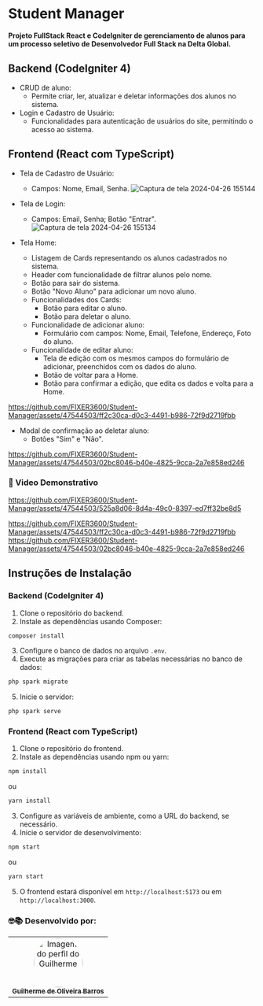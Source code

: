 # Student Manager

**Projeto FullStack React e CodeIgniter de  gerenciamento de alunos para um processo seletivo de Desenvolvedor Full Stack na Delta Global.**

## Backend (CodeIgniter 4)

- CRUD de aluno:
  - Permite criar, ler, atualizar e deletar informações dos alunos no sistema.
- Login e Cadastro de Usuário:
  - Funcionalidades para autenticação de usuários do site, permitindo o acesso ao sistema.

## Frontend (React com TypeScript)

- Tela de Cadastro de Usuário:
  - Campos: Nome, Email, Senha.
  ![Captura de tela 2024-04-26 155144](https://github.com/FIXER3600/Student-Manager/assets/47544503/74f4da9b-b800-4580-a3e5-6491aa533479)

- Tela de Login:
  - Campos: Email, Senha; Botão "Entrar".
    ![Captura de tela 2024-04-26 155134](https://github.com/FIXER3600/Student-Manager/assets/47544503/5d107914-a2ac-4683-bff0-5d469da064fb)

- Tela Home:
  - Listagem de Cards representando os alunos cadastrados no sistema.
  - Header com funcionalidade de filtrar alunos pelo nome.
  - Botão para sair do sistema.
  - Botão "Novo Aluno" para adicionar um novo aluno.
  - Funcionalidades dos Cards:
    - Botão para editar o aluno.
    - Botão para deletar o aluno.
  - Funcionalidade de adicionar aluno:
    - Formulário com campos: Nome, Email, Telefone, Endereço, Foto do aluno.
  - Funcionalidade de editar aluno:
    - Tela de edição com os mesmos campos do formulário de adicionar, preenchidos com os dados do aluno.
    - Botão de voltar para a Home.
    - Botão para confirmar a edição, que edita os dados e volta para a Home.

https://github.com/FIXER3600/Student-Manager/assets/47544503/ff2c30ca-d0c3-4491-b986-72f9d2719fbb
  
  - Modal de confirmação ao deletar aluno:
      - Botões "Sim" e "Não".
    
https://github.com/FIXER3600/Student-Manager/assets/47544503/02bc8046-b40e-4825-9cca-2a7e858ed246

### 🎥 Video Demonstrativo



https://github.com/FIXER3600/Student-Manager/assets/47544503/525a8d06-8d4a-49c0-8397-ed7ff32be8d5


https://github.com/FIXER3600/Student-Manager/assets/47544503/ff2c30ca-d0c3-4491-b986-72f9d2719fbb
https://github.com/FIXER3600/Student-Manager/assets/47544503/02bc8046-b40e-4825-9cca-2a7e858ed246




## Instruções de Instalação

### Backend (CodeIgniter 4)

1. Clone o repositório do backend.
2. Instale as dependências usando Composer:
```bash
composer install
```

3. Configure o banco de dados no arquivo `.env`.
4. Execute as migrações para criar as tabelas necessárias no banco de dados:

```bash
php spark migrate
```

5. Inicie o servidor:
```bash
php spark serve
```

### Frontend (React com TypeScript)

1. Clone o repositório do frontend.
2. Instale as dependências usando npm ou yarn:
```bash
npm install
```
ou
```bash
yarn install
```
3. Configure as variáveis de ambiente, como a URL do backend, se necessário.
4. Inicie o servidor de desenvolvimento:
```bash
npm start
```

ou

```bash
yarn start
```
5. O frontend estará disponível em `http://localhost:5173` ou em `http://localhost:3000`.

### 🤓📚 Desenvolvido por: 


<table>
  <tr>
    <td align="center"><a href="https://github.com/FIXER3600">
      <img src="https://avatars.githubusercontent.com/u/47544503?v=4" style="border-radius: 50%" width="100px" alt="Imagem do perfil do Guilherme"/>
      <br />
      <sub><b>Guilherme de Oliveira Barros</b></sub>
      <br />
    </td>
</table>
